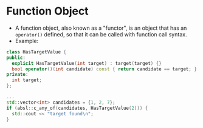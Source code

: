# Function Object

- A function object, also known as a "functor", is an object that has an `operator()` defined, so that it can be called with function call syntax.
- Example:
```C++
class HasTargetValue {
public:
  explicit HasTargetValue(int target) : target(target) {}
  bool operator()(int candidate) const { return candidate == target; }
private:
  int target;
};

...
std::vector<int> candidates = {1, 2, 7};
if (absl::c_any_of(candidates, HasTargetValue(2))) {
  std::cout << "target found\n";
}
```
